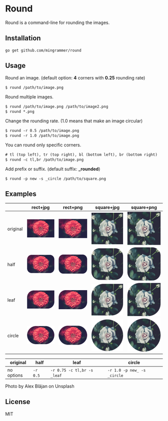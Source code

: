 # Round

Round is a command-line for rounding the images.

## Installation

```
go get github.com/mingrammer/round
```

## Usage

Round an image. (default option: **4** corners with **0.25** rounding rate)

```shell
$ round /path/to/image.png
```

Round multiple images.

```shell
$ round /path/to/image.png /path/to/image2.png
$ round *.png
```

Change the rounding rate. (1.0 means that make an image circular)

```shell
$ round -r 0.5 /path/to/image.png
$ round -r 1.0 /path/to/image.png
```

You can round only specific corners.

```shell
# tl (top left), tr (top right), bl (bottom left), br (bottom right)
$ round -c tl,br /path/to/image.png
```

Add prefix or suffix. (default suffix: **_rounded**)

```shell
$ round -p new -s _circle /path/to/square.png
```

##  Examples

|          | rect+jpg                                                 | rect+png                                                 | square+jpg                                                 | square+png                                                 |
| -------- | -------------------------------------------------------- | -------------------------------------------------------- | ---------------------------------------------------------- | ---------------------------------------------------------- |
| original | ![flower.jpg](examples/flower.jpg)                       | ![flower.png](examples/flower.png)                       | ![flower2.jpg](examples/flower2.jpg)                       | ![flower2.png](examples/flower2.png)                       |
| half     | ![flower_r0.5.jpg](examples/flower_r0.5.jpg)             | ![flower_r0.5.png](examples/flower_r0.5.png)             | ![flower2_r0.5.jpg](examples/flower2_r0.5.jpg)             | ![flower2_r0.5.png](examples/flower2_r0.5.png)             |
| leaf     | ![flower_leaf.jpg](examples/flower_leaf.jpg)             | ![flower_leaf.png](examples/flower_leaf.png)             | ![flower2_leaf.jpg](examples/flower2_leaf.jpg)             | ![flower2_leaf.png](examples/flower2_leaf.png)             |
| circle   | ![new_flower_ciecle.jpg](examples/new_flower_circle.jpg) | ![new_flower_ciecle.png](examples/new_flower_circle.png) | ![new_flower2_ciecle.jpg](examples/new_flower2_circle.jpg) | ![new_flower2_ciecle.png](examples/new_flower2_circle.png) |

| original   | half     | leaf                        | circle                      |
| ---------- | -------- | --------------------------- | --------------------------- |
| no options | `-r 0.5` | `-r 0.75 -c tl,br -s _leaf` | `-r 1.0 -p new_ -s _circle` |

Photo by Alex Blăjan on Unsplash

## License

MIT